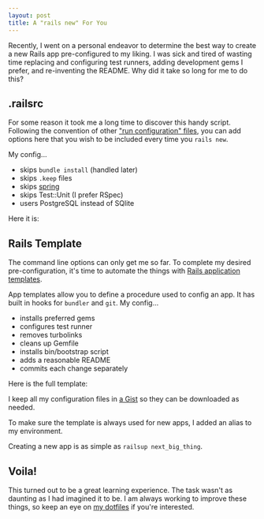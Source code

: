 ```yaml
---
layout: post
title: A "rails new" For You
---
```


Recently, I went on a personal endeavor to determine the best way to create
a new Rails app pre-configured to my liking. I was sick and tired of wasting
time replacing and configuring test runners, adding development gems I prefer,
and re-inventing the README. Why did it take so long for me to do this?

## .railsrc

For some reason it took me a long time to discover this handy script. Following
the convention of other ["run configuration" files](wikipedia-config-files),
you can add options here that you wish to be included every time you `rails
new`.

My config...

* skips `bundle install` (handled later)
* skips `.keep` files
* skips [spring](https://github.com/rails/spring)
* skips Test::Unit (I prefer RSpec)
* users PostgreSQL instead of SQlite

Here it is:

<script src="http://gist-it.appspot.com/https://github.com/iamvery/dotfiles/blob/c9e10af36a17d4b21b3dcb4dedfcd08acc7af280/.railsrc"></script>

## Rails Template

The command line options can only get me so far. To complete my desired
pre-configuration, it's time to automate the things with [Rails application templates](rails-app-templates).

App templates allow you to define a procedure used to config an app. It has
built in hooks for `bundler` and `git`. My config...

* installs preferred gems
* configures test runner
* removes turbolinks
* cleans up Gemfile
* installs bin/bootstrap script
* adds a reasonable README
* commits each change separately

Here is the full template:

<script src="http://gist-it.appspot.com/https://github.com/iamvery/dotfiles/blob/c9e10af36a17d4b21b3dcb4dedfcd08acc7af280/.rails_template.rb"></script>

I keep all my configuration files in [a Gist](config-gist) so they can be
downloaded as needed.

To make sure the template is always used for new apps, I added an alias to
my environment.

<script src="http://gist-it.appspot.com/https://github.com/iamvery/dotfiles/blob/c9e10af36a17d4b21b3dcb4dedfcd08acc7af280/.bash_profile?slice=47"></script>

Creating a new app is as simple as `railsup next_big_thing`.

## Voila!

This turned out to be a great learning experience. The task wasn't as daunting
as I had imagined it to be. I am always working to improve these things, so
keep an eye on [my dotfiles](dotfiles) if you're interested.

[wikipedia-config-files]: http://en.wikipedia.org/wiki/Configuration_file
[rails-app-templates]: http://guides.rubyonrails.org/rails_application_templates.html
[config-gist]: https://gist.github.com/iamvery/6c87c9e191d32603aa78
[dotfiles]: https://github.com/iamvery/dotfiles
